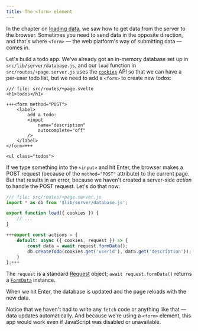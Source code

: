 ```yaml
---
title: The <form> element
---
```


In the chapter on [loading data](page-data), we saw how to get data from the server to the browser. Sometimes you need to send data in the opposite direction, and that's where `<form>` — the web platform's way of submitting data — comes in.

Let's build a todo app. We've already got an in-memory database set up in `src/lib/server/database.js`, and our `load` function in `src/routes/+page.server.js` uses the [`cookies`](https://svelte.dev/docs/kit/load#cookies) API so that we can have a per-user todo list, but we need to add a `<form>` to create new todos:

```svelte
/// file: src/routes/+page.svelte
<h1>todos</h1>

+++<form method="POST">
	<label>
		add a todo:
		<input
			name="description"
			autocomplete="off"
		/>
	</label>
</form>+++

<ul class="todos">
```

If we type something into the `<input>` and hit Enter, the browser makes a POST request (because of the `method="POST"` attribute) to the current page. But that results in an error, because we haven't created a server-side _action_ to handle the POST request. Let's do that now:

```js
/// file: src/routes/+page.server.js
import * as db from '$lib/server/database.js';

export function load({ cookies }) {
	// ...
}

+++export const actions = {
	default: async ({ cookies, request }) => {
		const data = await request.formData();
		db.createTodo(cookies.get('userid'), data.get('description'));
	}
};+++
```

The `request` is a standard [Request](https://developer.mozilla.org/en-US/docs/Web/API/Request) object; `await request.formData()` returns a [`FormData`](https://developer.mozilla.org/en-US/docs/Web/API/FormData) instance.

When we hit Enter, the database is updated and the page reloads with the new data.

Notice that we haven't had to write any `fetch` code or anything like that — data updates automatically. And because we're using a `<form>` element, this app would work even if JavaScript was disabled or unavailable.
